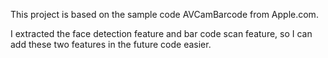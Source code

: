 This project is based on the sample code AVCamBarcode from Apple.com.

I extracted the face detection feature and bar code scan feature, so
I can add these two features in the future code easier.